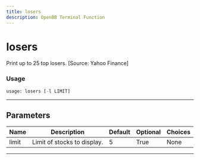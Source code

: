 ```yaml
---
title: losers
description: OpenBB Terminal Function
---
```


# losers

Print up to 25 top losers. [Source: Yahoo Finance]

### Usage

```python
usage: losers [-l LIMIT]
```

---

## Parameters

| Name | Description | Default | Optional | Choices |
| ---- | ----------- | ------- | -------- | ------- |
| limit | Limit of stocks to display. | 5 | True | None |
---

